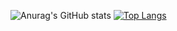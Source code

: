 ![Anurag's GitHub stats](https://github-readme-stats.vercel.app/api?username=Carterpersall&count_private=true&show_icons=true&theme=cobalt)
    [![Top Langs](https://github-readme-stats.vercel.app/api/top-langs/?username=Carterpersall&langs_count=8)](https://github.com/anuraghazra/github-readme-stats)

